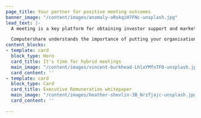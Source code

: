 ```yaml
---
page_title: Your partner for positive meeting outcomes
banner_image: "/content/images/anomaly-oRskqiH7FNc-unsplash.jpg"
lead_text: |-
  A meeting is a key platform for obtaining investor support and market confidence.

  Computershare understands the importance of putting your organisation's best foot forward to achieve positive meeting and voting outcomes. From strategy, remuneration, director elections and approach to ESG matters, we understand it is crucial for you to get the support of your key stakeholders.
content_blocks:
- template: card
  block_type: Hero
  card_title: It's time for hybrid meetings
  main_image: "/content/images/vincent-burkhead-LhlxYMfnTF0-unsplash.jpg"
  card_content: ''
- template: card
  block_type: Card
  card_title: Executive Remuneration whitepaper
  main_image: "/content/images/heather-shevlin-3B_NrzTjajc-unsplash.jpg"
  card_content: ''

---
```

